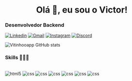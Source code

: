 <h1 align="center">Olá 👋, eu sou o Victor!</h1>

### Desenvolvedor Backend

[![Linkedin](https://img.shields.io/badge/LinkedIn-0077B5?style=for-the-badge&logo=linkedin&logoColor=white)](https://www.linkedin.com/in/victor-aparecido-96a242202/)
[![Gmail](https://img.shields.io/badge/Gmail-D14836?style=for-the-badge&logo=gmail&logoColor=white)](https://aparecidovictor969@gmail.com)
[![Instagram](https://img.shields.io/badge/Instagram-E4405F?style=for-the-badge&logo=instagram&logoColor=white)](https://instagram.com/victorrbeiro_)
[![Discord](https://img.shields.io/badge/Discord-7289DA?style=for-the-badge&logo=discord&logoColor=white)](https://discord.com/channels/@me)

![Vitinhooapp GitHub stats](https://github-readme-stats.vercel.app/api?username=Vitinhooapp&show_icons=true&theme=blue)

### Skills 👨🏿‍💻

<div style="display: inline_block"><br/>
  <img align="center" alt="html5" src="https://img.shields.io/badge/HTML5-E34F26?style=for-the-badge&logo=html5&logoColor=white" />
  <img align="center" alt="css" src="https://img.shields.io/badge/CSS3-1572B6?style=for-the-badge&logo=css3&logoColor=white" />
  <img align="center" alt="css" src="https://img.shields.io/badge/Java-ED8B00?style=for-the-badge&logo=openjdk&logoColor=white" />
  <img align="center" alt="css" src="	https://img.shields.io/badge/Spring-6DB33F?style=for-the-badge&logo=spring&logoColor=white"/>
  <img align="center" alt="css" src="https://img.shields.io/badge/JavaScript-F7DF1E?style=for-the-badge&logo=javascript&logoColor=black"/>
  <img align="center" alt="css" src="	https://img.shields.io/badge/MySQL-00000F?style=for-the-badge&logo=mysql&logoColor=white"/>
  <img align="center" alt="css" src="https://img.shields.io/badge/Amazon_AWS-232F3E?style=for-the-badge&logo=amazon-aws&logoColor=white"/>
  
  

</div><br/>
